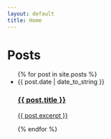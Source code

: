 ```yaml
---
layout: default
title: Home
---
```


<h1 class="posttitle">Posts</h1>

<ul class="postlist">
  {% for post in site.posts %}
    <li>
      <span class="date">{{ post.date | date_to_string }}</span>
      <a class="postlink" href="{{ post.url }}">
        <h3>{{ post.title }}</h3>
        <p>{{ post.excerpt }}</p>
      </a>
    </li>
  {% endfor %}
</ul>